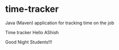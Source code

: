 # time-tracker
Java (Maven) application for tracking time on the job

Time tracker Hello AShish

Good Night Students!!!

